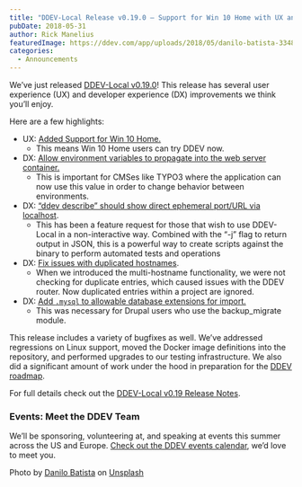 ```yaml
---
title: "DDEV-Local Release v0.19.0 – Support for Win 10 Home with UX and DX improvements"
pubDate: 2018-05-31
author: Rick Manelius
featuredImage: https://ddev.com/app/uploads/2018/05/danilo-batista-334883-unsplash.jpg
categories:
  - Announcements
---
```


We’ve just released [DDEV-Local v0.19.0](https://github.com/drud/ddev/releases/tag/v0.19.0)! This release has several user experience (UX) and developer experience (DX) improvements we think you’ll enjoy.

Here are a few highlights:

- UX: [Added Support for Win 10 Home.](https://github.com/drud/ddev/issues/854)
  - This means Win 10 Home users can try DDEV now.
- DX: [Allow environment variables to propagate into the web server container.](https://github.com/drud/ddev/pull/870)
  - This is important for CMSes like TYPO3 where the application can now use this value in order to change behavior between environments.
- DX: [“ddev describe” should show direct ephemeral port/URL via localhost](https://github.com/drud/ddev/issues/796).
  - This has been a feature request for those that wish to use DDEV-Local in a non-interactive way. Combined with the “-j” flag to return output in JSON, this is a powerful way to create scripts against the binary to perform automated tests and operations
- DX: [Fix issues with duplicated hostnames](https://github.com/drud/ddev/issues/789).
  - When we introduced the multi-hostname functionality, we were not checking for duplicate entries, which caused issues with the DDEV router. Now duplicated entries within a project are ignored.
- DX: [Add `.mysql` to allowable database extensions for import.](https://github.com/drud/ddev/issues/812)
  - This was necessary for Drupal users who use the backup_migrate module.

This release includes a variety of bugfixes as well. We’ve addressed regressions on Linux support, moved the Docker image definitions into the repository, and performed upgrades to our testing infrastructure. We also did a significant amount of work under the hood in preparation for the [DDEV roadmap](https://github.com/drud/ddev/wiki/Roadmap).

For full details check out the [DDEV-Local v0.19 Release Notes](https://github.com/drud/ddev/releases/tag/v0.19.0).

### Events: Meet the DDEV Team

We’ll be sponsoring, volunteering at, and speaking at events this summer across the US and Europe. [Check out the DDEV events calendar](https://ddev.com/events/), we’d love to meet you.

Photo by [Danilo Batista](https://unsplash.com/photos/GXzjWurMTgQ?utm%5Fsource=unsplash&utm%5Fmedium=referral&utm%5Fcontent=creditCopyText) on [Unsplash](https://unsplash.com/?utm%5Fsource=unsplash&utm%5Fmedium=referral&utm%5Fcontent=creditCopyText)
